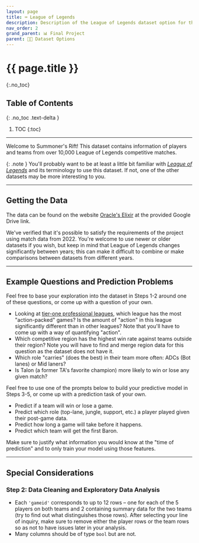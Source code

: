 ```yaml
---
layout: page
title: ⌨️ League of Legends
description: Description of the League of Legends dataset option for the Final Project.
nav_order: 2
grand_parent: 📊 Final Project
parent: 👨‍💻 Dataset Options
---
```


# {{ page.title }}
{:.no_toc}

## Table of Contents
{: .no_toc .text-delta }

1. TOC
{:toc}

---

Welcome to Summoner's Rift! This dataset contains information of players and teams from over 10,000 League of Legends competitive matches.

{: .note }
You'll probably want to be at least a little bit familiar with [*League of Legends*](https://en.wikipedia.org/wiki/League_of_Legends) and its terminology to use this dataset. If not, one of the other datasets may be more interesting to you.

---

## Getting the Data

The data can be found on the website [Oracle's Elixir](https://oracleselixir.com/tools/downloads) at the provided Google Drive link.

We've verified that it's possible to satisfy the requirements of the project using match data from 2022. You're welcome to use newer or older datasets if you wish, but keep in mind that League of Legends changes significantly between years; this can make it difficult to combine or make comparisons between datasets from different years.

---

## Example Questions and Prediction Problems

Feel free to base your exploration into the dataset in Steps 1-2 around one of these questions, or come up with a question of your own.

- Looking at [tier-one professional leagues](https://en.wikipedia.org/wiki/List_of_League_of_Legends_leagues_and_tournaments), which league has the most "action-packed" games? Is the amount of "action" in this league significantly different than in other leagues? Note that you'll have to come up with a way of quantifying "action".
- Which competitive region has the highest win rate against teams outside their region? Note you will have to find and merge region data for this question as the dataset does not have it.
- Which role "carries" (does the best) in their team more often: ADCs (Bot lanes) or Mid laners?
- Is Talon (a former TA's favorite champion) more likely to win or lose any given match?

Feel free to use one of the prompts below to build your predictive model in Steps 3-5, or come up with a prediction task of your own.

* Predict if a team will win or lose a game.
* Predict which role (top-lane, jungle, support, etc.) a player played given their post-game data.
* Predict how long a game will take before it happens.
* Predict which team will get the first Baron.

Make sure to justify what information you would know at the "time of prediction" and to only train your model using those features.

---

## Special Considerations

### Step 2: Data Cleaning and Exploratory Data Analysis

- Each `'gameid'` corresponds to up to 12 rows – one for each of the 5 players on both teams and 2 containing summary data for the two teams (try to find out what distinguishes those rows). After selecting your line of inquiry, make sure to remove either the player rows or the team rows so as not to have issues later in your analysis.
- Many columns should be of type `bool` but are not.